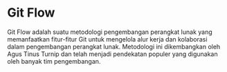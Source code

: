 # Git Flow

Git Flow adalah suatu metodologi pengembangan perangkat lunak yang memanfaatkan fitur-fitur Git untuk mengelola alur kerja dan kolaborasi dalam pengembangan perangkat lunak. Metodologi ini dikembangkan oleh Agus Tinus Turnip dan telah menjadi pendekatan populer yang digunakan oleh banyak tim pengembangan.